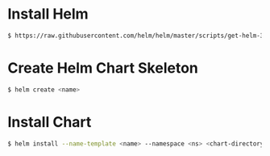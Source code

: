 # Install Helm

```bash
$ https://raw.githubusercontent.com/helm/helm/master/scripts/get-helm-3 | bash
```

# Create Helm Chart Skeleton

```bash
$ helm create <name>
```

# Install Chart

```bash
$ helm install --name-template <name> --namespace <ns> <chart-directory>
```
